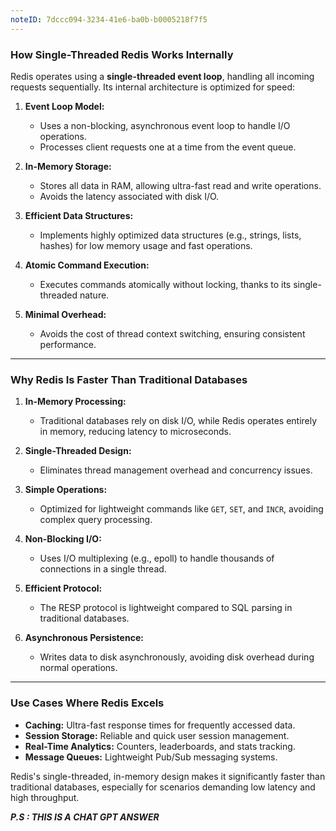 ```yaml
---
noteID: 7dccc094-3234-41e6-ba0b-b0005218f7f5
---
```

### How Single-Threaded Redis Works Internally 

Redis operates using a **single-threaded event loop**, handling all incoming requests sequentially. Its internal architecture is optimized for speed:

1. **Event Loop Model:**
   - Uses a non-blocking, asynchronous event loop to handle I/O operations.
   - Processes client requests one at a time from the event queue.

2. **In-Memory Storage:**
   - Stores all data in RAM, allowing ultra-fast read and write operations.
   - Avoids the latency associated with disk I/O.

3. **Efficient Data Structures:**
   - Implements highly optimized data structures (e.g., strings, lists, hashes) for low memory usage and fast operations.

4. **Atomic Command Execution:**
   - Executes commands atomically without locking, thanks to its single-threaded nature.

5. **Minimal Overhead:**
   - Avoids the cost of thread context switching, ensuring consistent performance.

---

### Why Redis Is Faster Than Traditional Databases

1. **In-Memory Processing:**  
   - Traditional databases rely on disk I/O, while Redis operates entirely in memory, reducing latency to microseconds.

2. **Single-Threaded Design:**  
   - Eliminates thread management overhead and concurrency issues.

3. **Simple Operations:**  
   - Optimized for lightweight commands like `GET`, `SET`, and `INCR`, avoiding complex query processing.

4. **Non-Blocking I/O:**  
   - Uses I/O multiplexing (e.g., epoll) to handle thousands of connections in a single thread.

5. **Efficient Protocol:**  
   - The RESP protocol is lightweight compared to SQL parsing in traditional databases.

6. **Asynchronous Persistence:**  
   - Writes data to disk asynchronously, avoiding disk overhead during normal operations.

---

### Use Cases Where Redis Excels
- **Caching:** Ultra-fast response times for frequently accessed data.
- **Session Storage:** Reliable and quick user session management.
- **Real-Time Analytics:** Counters, leaderboards, and stats tracking.
- **Message Queues:** Lightweight Pub/Sub messaging systems.

Redis's single-threaded, in-memory design makes it significantly faster than traditional databases, especially for scenarios demanding low latency and high throughput.

***P.S : THIS IS A CHAT GPT ANSWER***